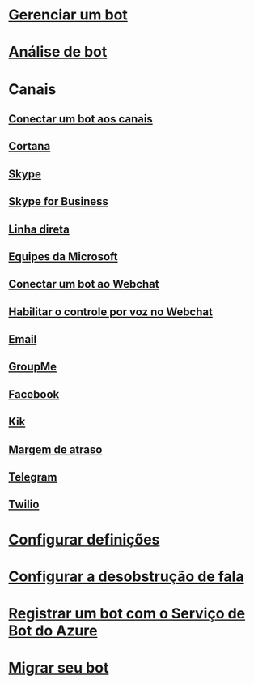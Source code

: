 # [Gerenciar um bot](../bot-service-manage-overview.md)
# [Análise de bot](../bot-service-manage-analytics.md)
# Canais
## [Conectar um bot aos canais](../bot-service-manage-channels.md)
## [Cortana](../bot-service-channel-connect-cortana.md) 
## [Skype](../bot-service-channel-connect-skype.md)
## [Skype for Business](../bot-service-channel-connect-skypeforbusiness.md)
## [Linha direta](../bot-service-channel-connect-directline.md)
## [Equipes da Microsoft](https://msdn.microsoft.com/en-us/microsoft-teams/bots)
## [Conectar um bot ao Webchat](../bot-service-channel-connect-webchat.md)
## [Habilitar o controle por voz no Webchat](../bot-service-channel-connect-webchat-speech.md)
## [Email](../bot-service-channel-connect-email.md)
## [GroupMe](../bot-service-channel-connect-groupme.md) 
## [Facebook](../bot-service-channel-connect-facebook.md) 
## [Kik](../bot-service-channel-connect-kik.md) 
## [Margem de atraso](../bot-service-channel-connect-slack.md) 
## [Telegram](../bot-service-channel-connect-telegram.md) 
## [Twilio](../bot-service-channel-connect-twilio.md)
# [Configurar definições](../bot-service-manage-settings.md)
# [Configurar a desobstrução de fala](../bot-service-manage-speech-priming.md)
# [Registrar um bot com o Serviço de Bot do Azure](../bot-service-quickstart-registration.md)
# [Migrar seu bot](../bot-service-migrate-bot.md)
